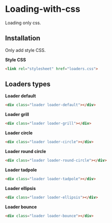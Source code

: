 # Loading-with-css
Loading only css.

## Installation
Only add style CSS.

**Style CSS**
```html
<link rel="stylesheet" href="loaders.css">
```

## Loaders types

**Loader default**
```html
<div class="loader loader-default"></div>
```

**Loader grill**
```html
<div class="loader loader-grill"></div>
```

**Loader circle**
```html
<div class="loader loader-circle"></div>
```

**Loader round circle**
```html
<div class="loader loader-round-circle"></div>
```

**Loader tadpole**
```html
<div class="loader loader-tadpole"></div>
```

**Loader ellipsis**
```html
<div class="loader loader-ellipsis"></div>
```

**Loader bounce**
```html
<div class="loader loader-bounce"></div>
```
